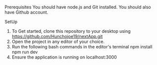 Prerequisites
You should have node.js and Git installed. You should also have Github account.

SetUp

1. To Get started, clone this repository to your desktop using https://github.com/Hunchojoe19/nextApp.git
2. Open the project in any editor of your choice.
3. Run the following bash commands in the editor's terminal
   npm install
   npm run dev
4. Ensure the application is running on localhost:3000
